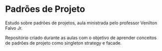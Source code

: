 # Padrões de Projeto


Estudo sobre padrões de projetos, aula ministrada pelo professor Venilton Falvo Jr.

Repositório criado durante as aulas com o objetivo de aprender conceitos de padrões de projeto como singleton strategy e facade.